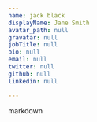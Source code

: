 ```yaml
---
name: jack black
displayName: Jane Smith
avatar_path: null
gravatar: null
jobTitle: null
bio: null
email: null
twitter: null
github: null
linkedin: null

---
```

<p>markdown</p>
